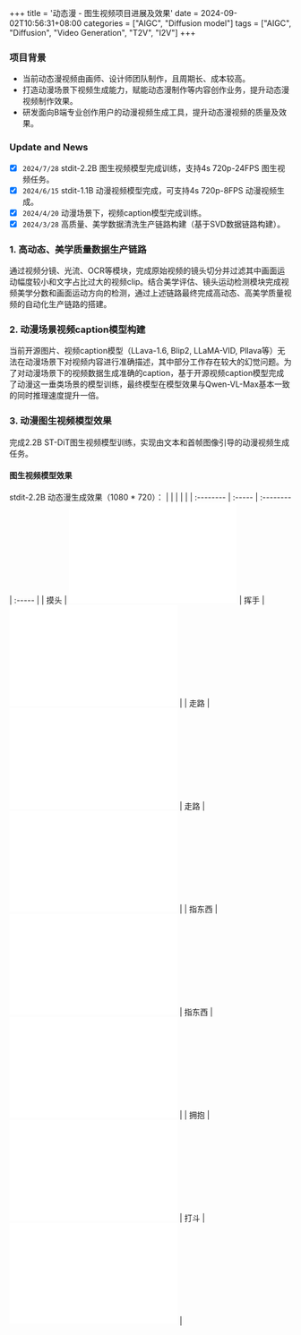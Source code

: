 +++
title = '动态漫 - 图生视频项目进展及效果'
date = 2024-09-02T10:56:31+08:00
categories = ["AIGC", "Diffusion model"]
tags = ["AIGC", "Diffusion", "Video Generation", "T2V", "I2V"] 
+++

### 项目背景
- 当前动态漫视频由画师、设计师团队制作，且周期长、成本较高。
- 打造动漫场景下视频生成能力，赋能动态漫制作等内容创作业务，提升动态漫视频制作效果。
- 研发面向B端专业创作用户的动漫视频生成工具，提升动态漫视频的质量及效果。


### Update and News
- [x] `2024/7/28` stdit-2.2B 图生视频模型完成训练，支持4s 720p-24FPS 图生视频任务。
- [x] `2024/6/15` stdit-1.1B 动漫视频模型完成，可支持4s 720p-8FPS 动漫视频生成。
- [x] `2024/4/20` 动漫场景下，视频caption模型完成训练。
- [x] `2024/3/28` 高质量、美学数据清洗生产链路构建（基于SVD数据链路构建）。

### 1. 高动态、美学质量数据生产链路
通过视频分镜、光流、OCR等模块，完成原始视频的镜头切分并过滤其中画面运动幅度较小和文字占比过大的视频clip。结合美学评估、镜头运动检测模块完成视频美学分数和画面运动方向的检测，通过上述链路最终完成高动态、高美学质量视频的自动化生产链路的搭建。

### 2. 动漫场景视频caption模型构建
当前开源图片、视频caption模型（LLava-1.6, Blip2, LLaMA-VID, Pllava等）无法在动漫场景下对视频内容进行准确描述，其中部分工作存在较大的幻觉问题。为了对动漫场景下的视频数据生成准确的caption，基于开源视频caption模型完成了动漫这一垂类场景的模型训练，最终模型在模型效果与Qwen-VL-Max基本一致的同时推理速度提升一倍。

### 3. 动漫图生视频模型效果
完成2.2B ST-DiT图生视频模型训练，实现由文本和首帧图像引导的动漫视频生成任务。
#### 图生视频模型效果
stdit-2.2B 动态漫生成效果（1080 * 720）：
|         |    |         |    |
| :--------  | :-----  | :--------  | :-----  |
| 摸头 | <iframe src="/videos/stdit_2-2B_demo/touch_head_demo.mp4" width="300" height=180 frameborder="0" allowfullscreen></iframe> | 挥手 | <iframe src="/videos/stdit_2-2B_demo/wave_hand_demo.mp4" width="300" height=180 frameborder="0" allowfullscreen></iframe> |
| 走路 | <iframe src="/videos/stdit_2-2B_demo/walking_demo2.mp4" width="300" height=180 frameborder="0" allowfullscreen></iframe> | 走路 | <iframe src="/videos/stdit_2-2B_demo/walking_demo.mp4" width="300" height=180 frameborder="0" allowfullscreen></iframe> |
| 指东西 | <iframe src="/videos/stdit_2-2B_demo/point_things_demo.mp4" width="300" height=180 frameborder="0" allowfullscreen></iframe> | 指东西 | <iframe src="/videos/stdit_2-2B_demo/point_things_demo2.mp4" width="300" height=180 frameborder="0" allowfullscreen></iframe> |
| 拥抱 | <iframe src="/videos/stdit_2-2B_demo/hug_demo.mp4" width="300" height=180 frameborder="0" allowfullscreen></iframe> | 打斗 | <iframe src="/videos/stdit_2-2B_demo/fight_demo.mp4" width="300" height=180 frameborder="0" allowfullscreen></iframe> |

